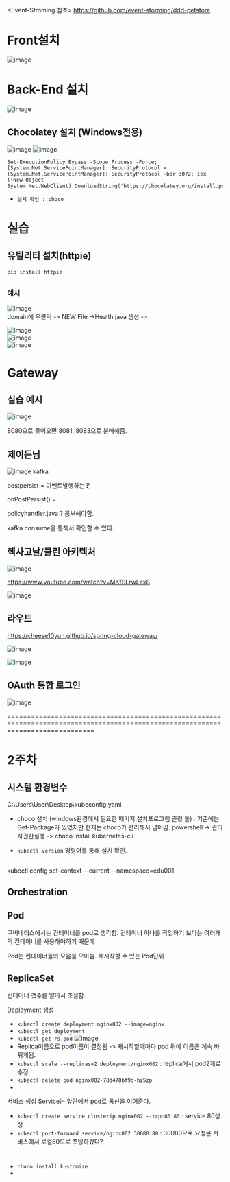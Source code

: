 <Event-Stroming 참조> https://github.com/event-storming/ddd-petstore 


# Front설치
![image](https://user-images.githubusercontent.com/35188271/162121551-77001736-01d4-4f0f-b96d-51a1e8d88eeb.png)




# Back-End 설치
![image](https://user-images.githubusercontent.com/35188271/162121717-b17c7da9-f742-44c1-b0f8-02fc2fd1b61d.png)

## Chocolatey 설치 (Windows전용)

![image](https://user-images.githubusercontent.com/35188271/162121816-6aa06d76-3cf0-4602-9a31-9c7a6b41308a.png)
![image](https://user-images.githubusercontent.com/35188271/162121901-e029513a-2a98-4122-842a-64aecb1ea916.png)
```
Set-ExecutionPolicy Bypass -Scope Process -Force; [System.Net.ServicePointManager]::SecurityProtocol = [System.Net.ServicePointManager]::SecurityProtocol -bor 3072; iex ((New-Object System.Net.WebClient).DownloadString('https://chocolatey.org/install.ps1'))
```
- `설치 확인 : choco`

## 

  
  
  
  
  
  
  
  # 실습
  
  ## 유틸리티 설치(httpie)
  `pip install httpie`
  
  ## 
  
  
  
  
  ### 예시
  
  
![image](https://user-images.githubusercontent.com/35188271/162150084-94ad4996-5ea8-4629-aa2d-d920eb622d6b.png)  
domain에 우클릭 -> NEW File ->Health.java 생성 -> 

![image](https://user-images.githubusercontent.com/35188271/162150480-ee57bfd0-f07b-4bab-92e2-22247a212ea6.png)  
![image](https://user-images.githubusercontent.com/35188271/162150923-b5a0e0de-6f90-449f-bfc6-e302f35a9c08.png)  
![image](https://user-images.githubusercontent.com/35188271/162151121-daa5b562-ba9a-45a0-9511-fbe5cd76b9df.png)










# Gateway

## 실습 예시

![image](https://user-images.githubusercontent.com/35188271/162361748-54187e1d-bc0e-4917-b40f-02143e2f7c9b.png)

8080으로 들어오면 8081, 8083으로 분배해줌.

  
  
## 제이든님

![image](https://user-images.githubusercontent.com/35188271/162383355-d1ba5a99-3c3e-4819-a657-026b60c4a544.png)
kafka 

postpersist = 이벤트발행하는곳

onPostPersist() = 

policyhandler.java ? 공부해야함.

kafka consume을 통해서 확인할 수 있다. 


## 헥사고날/클린 아키텍처

![image](https://user-images.githubusercontent.com/35188271/162599108-fce75445-a069-4295-a4e7-1b9504a3b368.png)

https://www.youtube.com/watch?v=MKfSLrwLex8

![image](https://user-images.githubusercontent.com/35188271/162598905-37c72d28-18c5-4bab-b57b-f64863833ce1.png)



## 라우트

https://cheese10yun.github.io/spring-cloud-gateway/

![image](https://user-images.githubusercontent.com/35188271/162600668-625817c0-0a3d-441c-9451-117cccc5c5a3.png)

![image](https://user-images.githubusercontent.com/35188271/162600659-3ecdb6b3-a186-4d12-8a70-c1e06b7d27da.png)


## OAuth 통합 로그인
![image](https://user-images.githubusercontent.com/35188271/162600764-d36d19e7-52f7-4376-b346-b1f3e8e502ba.png)


==================================================================================================================================

# 2주차

## 시스템 환경변수
C:\Users\User\Desktop\kubeconfig.yaml

- choco 설치 (windows환경에서 필요한 패키지,설치프로그램 관련 툴) : 기존에는  Get-Package가 있었지만 현재는 choco가 편리해서 넘어감.
powershell -> 관리자권한실행 -> choco install kubernetes-cli  

- `kubectl version` 명령어를 통해 설치 확인.

## 

kubectl config set-context --current --namespace=edu001

## Orchestration

## Pod
쿠버네티스에서는 컨테이너를 pod로 생각함.
컨테이너 하나를 작업하기 보다는 여러개의 컨테이너를 사용해야하기 때문에

Pod는 컨테이너들의 모음을 모아놈.
재시작할 수 있는 Pod단위

## ReplicaSet
컨테이너 갯수를 알아서 조절함.

Deployment 생성
- `kubectl create deployment nginx002 --image=nginx`
- `kubectl get deployment`
- `kubectl get rs,pod`
![image](https://user-images.githubusercontent.com/35188271/162654487-6500bc12-8a5f-4c8e-acb7-8ed7b33e237c.png)  
- Replica이름으로 pod이름이 결정됨 -> 재시작할때마다 pod 뒤에 이름은 계속 바뀌게됨.
- `kubectl scale --replicas=2 deployment/nginx002` : replica에서 pod2개로 수정
- `kubectl delete pod nginx002-78d478bf9d-hz5zp`
- 

서비스 생성
Service는 앞단에서 pod로 통신을 이어준다.
- `kubectl create service clusterip nginx002 --tcp:80:80` : service 80생성
- `kubectl port-forward service/nginx002 30080:80` : 30080으로 요청온 서비스에서 로컬80으로 포팅하겠다?



# 
- `choco install kustomize`
- 
